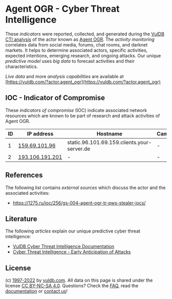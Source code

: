 # Agent OGR - Cyber Threat Intelligence

These _indicators_ were reported, collected, and generated during the [VulDB CTI analysis](https://vuldb.com/?kb.cti) of the actor known as [Agent OGR](https://vuldb.com/?actor.agent_ogr). The _activity monitoring_ correlates data from social media, forums, chat rooms, and darknet markets. It helps to determine associated actors, specific activities, expected intentions, emerging research, and ongoing attacks. Our unique _predictive model_ uses _big data_ to forecast activities and their characteristics.

_Live data_ and more _analysis capabilities_ are available at [https://vuldb.com/?actor.agent_ogr](https://vuldb.com/?actor.agent_ogr)

## IOC - Indicator of Compromise

These _indicators of compromise_ (IOC) indicate associated network resources which are known to be part of research and attack activities of Agent OGR.

ID | IP address | Hostname | Campaign | Confidence
-- | ---------- | -------- | -------- | ----------
1 | [159.69.101.96](https://vuldb.com/?ip.159.69.101.96) | static.96.101.69.159.clients.your-server.de | - | High
2 | [193.106.191.201](https://vuldb.com/?ip.193.106.191.201) | - | - | High

## References

The following list contains _external sources_ which discuss the actor and the associated activities:

* https://1275.ru/ioc/256/gs-004-agent-ogr-tr-pws-stealer-iocs/

## Literature

The following _articles_ explain our unique predictive cyber threat intelligence:

* [VulDB Cyber Threat Intelligence Documentation](https://vuldb.com/?kb.cti)
* [Cyber Threat Intelligence - Early Anticipation of Attacks](https://www.scip.ch/en/?labs.20201022)

## License

(c) [1997-2022](https://vuldb.com/?kb.changelog) by [vuldb.com](https://vuldb.com/?kb.about). All data on this page is shared under the license [CC BY-NC-SA 4.0](https://creativecommons.org/licenses/by-nc-sa/4.0/). Questions? Check the [FAQ](https://vuldb.com/?kb.faq), read the [documentation](https://vuldb.com/?kb) or [contact us](https://vuldb.com/?contact)!
